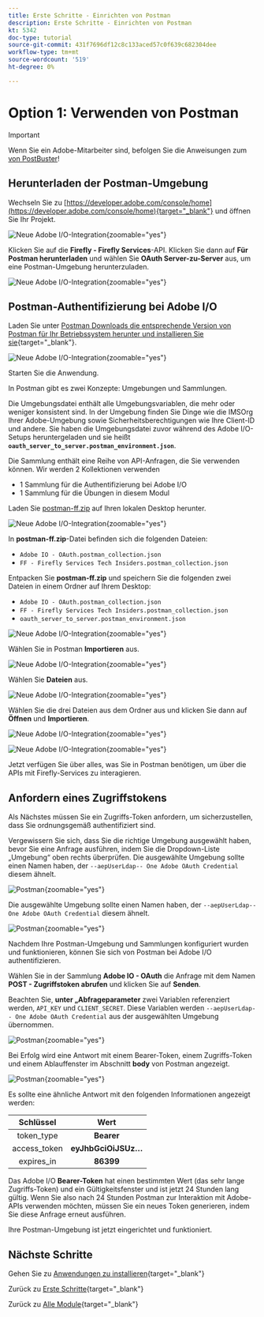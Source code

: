```yaml
---
title: Erste Schritte - Einrichten von Postman
description: Erste Schritte - Einrichten von Postman
kt: 5342
doc-type: tutorial
source-git-commit: 431f7696df12c8c133aced57c0f639c682304dee
workflow-type: tm+mt
source-wordcount: '519'
ht-degree: 0%

---
```


# Option 1: Verwenden von Postman

>[!IMPORTANT]
>
>Wenn Sie ein Adobe-Mitarbeiter sind, befolgen Sie die Anweisungen zum [ von PostBuster](./ex8.md)!

## Herunterladen der Postman-Umgebung

Wechseln Sie zu [https://developer.adobe.com/console/home](https://developer.adobe.com/console/home){target="_blank"} und öffnen Sie Ihr Projekt.

![Neue Adobe I/O-Integration](./images/iopr.png){zoomable="yes"}

Klicken Sie auf die **Firefly - Firefly Services**-API. Klicken Sie dann auf **Für Postman herunterladen** und wählen Sie **OAuth Server-zu-Server** aus, um eine Postman-Umgebung herunterzuladen.

![Neue Adobe I/O-Integration](./images/iopm.png){zoomable="yes"}

## Postman-Authentifizierung bei Adobe I/O

Laden Sie unter [ Postman Downloads die entsprechende Version von Postman für Ihr Betriebssystem herunter und installieren Sie sie](https://www.postman.com/downloads/){target="_blank"}.

![Neue Adobe I/O-Integration](./images/getstarted.png){zoomable="yes"}

Starten Sie die Anwendung.

In Postman gibt es zwei Konzepte: Umgebungen und Sammlungen.

Die Umgebungsdatei enthält alle Umgebungsvariablen, die mehr oder weniger konsistent sind. In der Umgebung finden Sie Dinge wie die IMSOrg Ihrer Adobe-Umgebung sowie Sicherheitsberechtigungen wie Ihre Client-ID und andere. Sie haben die Umgebungsdatei zuvor während des Adobe I/O-Setups heruntergeladen und sie heißt **`oauth_server_to_server.postman_environment.json`**.

Die Sammlung enthält eine Reihe von API-Anfragen, die Sie verwenden können. Wir werden 2 Kollektionen verwenden

- 1 Sammlung für die Authentifizierung bei Adobe I/O
- 1 Sammlung für die Übungen in diesem Modul

Laden Sie [postman-ff.zip](./../../../assets/postman/postman-ff.zip) auf Ihren lokalen Desktop herunter.

![Neue Adobe I/O-Integration](./images/pmfolder.png){zoomable="yes"}

In **postman-ff.zip**-Datei befinden sich die folgenden Dateien:

- `Adobe IO - OAuth.postman_collection.json`
- `FF - Firefly Services Tech Insiders.postman_collection.json`

Entpacken Sie **postman-ff.zip** und speichern Sie die folgenden zwei Dateien in einem Ordner auf Ihrem Desktop:

- `Adobe IO - OAuth.postman_collection.json`
- `FF - Firefly Services Tech Insiders.postman_collection.json`
- `oauth_server_to_server.postman_environment.json`

![Neue Adobe I/O-Integration](./images/pmfolder1.png){zoomable="yes"}

Wählen Sie in Postman **Importieren** aus.

![Neue Adobe I/O-Integration](./images/postmanui.png){zoomable="yes"}

Wählen Sie **Dateien** aus.

![Neue Adobe I/O-Integration](./images/choosefiles.png){zoomable="yes"}

Wählen Sie die drei Dateien aus dem Ordner aus und klicken Sie dann auf **Öffnen** und **Importieren**.

![Neue Adobe I/O-Integration](./images/selectfiles.png){zoomable="yes"}

![Neue Adobe I/O-Integration](./images/impconfirm.png){zoomable="yes"}

Jetzt verfügen Sie über alles, was Sie in Postman benötigen, um über die APIs mit Firefly-Services zu interagieren.

## Anfordern eines Zugriffstokens

Als Nächstes müssen Sie ein Zugriffs-Token anfordern, um sicherzustellen, dass Sie ordnungsgemäß authentifiziert sind.

Vergewissern Sie sich, dass Sie die richtige Umgebung ausgewählt haben, bevor Sie eine Anfrage ausführen, indem Sie die Dropdown-Liste „Umgebung“ oben rechts überprüfen. Die ausgewählte Umgebung sollte einen Namen haben, der `--aepUserLdap-- One Adobe OAuth Credential` diesem ähnelt.

![Postman](./images/envselemea1.png){zoomable="yes"}

Die ausgewählte Umgebung sollte einen Namen haben, der `--aepUserLdap-- One Adobe OAuth Credential` diesem ähnelt.

![Postman](./images/envselemea.png){zoomable="yes"}

Nachdem Ihre Postman-Umgebung und Sammlungen konfiguriert wurden und funktionieren, können Sie sich von Postman bei Adobe I/O authentifizieren.

Wählen Sie in der Sammlung **Adobe IO - OAuth** die Anfrage mit dem Namen **POST - Zugriffstoken abrufen** und klicken Sie auf **Senden**.

Beachten Sie, **unter „Abfrageparameter** zwei Variablen referenziert werden, `API_KEY` und `CLIENT_SECRET`. Diese Variablen werden `--aepUserLdap-- One Adobe OAuth Credential` aus der ausgewählten Umgebung übernommen.

![Postman](./images/ioauth.png){zoomable="yes"}

Bei Erfolg wird eine Antwort mit einem Bearer-Token, einem Zugriffs-Token und einem Ablauffenster im Abschnitt **body** von Postman angezeigt.

![Postman](./images/ioauthresp.png){zoomable="yes"}

Es sollte eine ähnliche Antwort mit den folgenden Informationen angezeigt werden:

| Schlüssel | Wert |
|:-------------:| :---------------:| 
| token_type | **Bearer** |
| access_token | **eyJhbGciOiJSUz…** |
| expires_in | **86399** |

Das Adobe I/O **Bearer-Token** hat einen bestimmten Wert (das sehr lange Zugriffs-Token) und ein Gültigkeitsfenster und ist jetzt 24 Stunden lang gültig. Wenn Sie also nach 24 Stunden Postman zur Interaktion mit Adobe-APIs verwenden möchten, müssen Sie ein neues Token generieren, indem Sie diese Anfrage erneut ausführen.

Ihre Postman-Umgebung ist jetzt eingerichtet und funktioniert.

## Nächste Schritte

Gehen Sie zu [Anwendungen zu installieren](./ex9.md){target="_blank"}

Zurück zu [Erste Schritte](./getting-started.md){target="_blank"}

Zurück zu [Alle Module](./../../../overview.md){target="_blank"}
